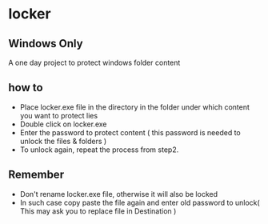 # locker
## Windows Only
A one day project to protect windows folder content 

## how to
- Place locker.exe file in the directory in the folder under which content you want to protect lies
- Double click on locker.exe
- Enter the password to protect content ( this password is needed to unlock the files & folders )
- To unlock again, repeat the process from step2.

## Remember
- Don't rename locker.exe file, otherwise it will also be locked
- In such case copy paste the file again and enter old password to unlock( This may ask you to replace file in Destination )
